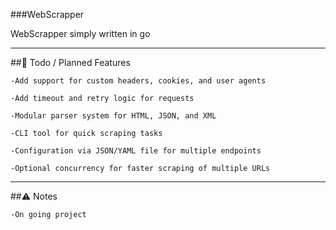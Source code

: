 ###WebScrapper

WebScrapper simply written in go

---

##📝 Todo / Planned Features

    -Add support for custom headers, cookies, and user agents

    -Add timeout and retry logic for requests

    -Modular parser system for HTML, JSON, and XML

    -CLI tool for quick scraping tasks

    -Configuration via JSON/YAML file for multiple endpoints

    -Optional concurrency for faster scraping of multiple URLs


---

##⚠️ Notes

    -On going project

